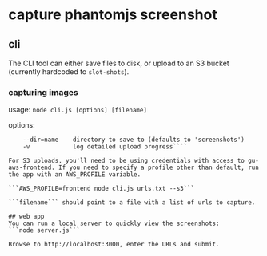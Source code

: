 # capture phantomjs screenshot
## cli
The CLI tool can either save files to disk, or upload to an S3 bucket (currently hardcoded to ```slot-shots```).

### capturing images
usage: ```node cli.js [options] [filename]```

options:
  ````--s3          upload to s3 bucket
      --dir=name    directory to save to (defaults to 'screenshots')
      -v            log detailed upload progress````

For S3 uploads, you'll need to be using credentials with access to gu-aws-frontend. If you need to specify a profile other than default, run the app with an AWS_PROFILE variable.

```AWS_PROFILE=frontend node cli.js urls.txt --s3```

```filename``` should point to a file with a list of urls to capture.

## web app
You can run a local server to quickly view the screenshots:
```node server.js```

Browse to http://localhost:3000, enter the URLs and submit.

